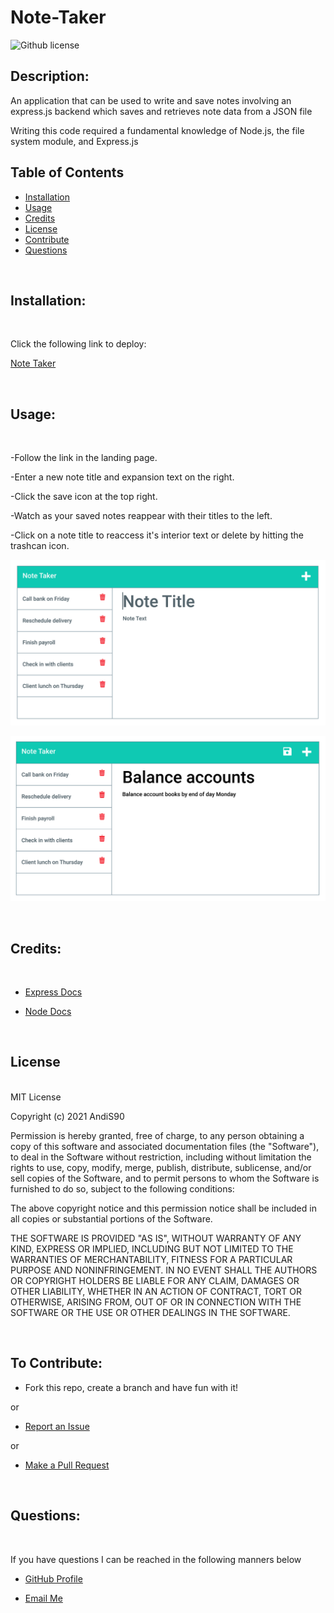 # Note-Taker

  
  ![Github license](https://img.shields.io/badge/License-MIT-blue.svg)
  
 
  ## Description:

An application that can be used to write and save notes involving an express.js backend which saves and retrieves note data from a JSON file

Writing this code required a fundamental knowledge of Node.js, the file system module, and Express.js



## Table of Contents
  
  - [Installation](#installation) <br>
  - [Usage](#usage) <br>
  - [Credits](#credits) <br>
  - [License](#license) <br>
  - [Contribute](#contributions) <br>
  - [Questions](#questions) <br>
 
  <br>
  
  ## <span id="installation"> Installation: </span>
  <br>

   Click the following link to deploy:
   
   [Note Taker](https://guarded-waters-82085-d91eb90409a9.herokuapp.com/)

  <br>
  
  ## <span id="usage"> Usage: </span>
  <br>
  
  -Follow the link in the landing page. 
  
  -Enter a new note title and expansion text on the right.
  
  -Click the save icon at the top right.
  
  -Watch as your saved notes reappear with their titles to the left.
  
  -Click on a note title to reaccess it's interior text or delete by hitting the trashcan icon.
  
  
![Existing notes are listed in the left-hand column with empty fields on the right-hand side for the new note’s title and text.](./Assets/11-express-homework-demo-01.png)

![Note titled “Balance accounts” reads, “Balance account books by end of day Monday,” with other notes listed on the left.](./Assets/11-express-homework-demo-02.png)

  <br>  
  
  ## <span id="credits"> Credits: <span>
  
  <br>
  
  - [Express Docs](https://expressjs.com/en/guide/routing.html)

  - [Node Docs](https://nodejs.org/en/docs/)

  
  <br>
  
  ## <span id="license"> License </span>

<br>
MIT License

Copyright (c) 2021 AndiS90

Permission is hereby granted, free of charge, to any person obtaining a copy
of this software and associated documentation files (the "Software"), to deal
in the Software without restriction, including without limitation the rights
to use, copy, modify, merge, publish, distribute, sublicense, and/or sell
copies of the Software, and to permit persons to whom the Software is
furnished to do so, subject to the following conditions:

The above copyright notice and this permission notice shall be included in all
copies or substantial portions of the Software.

THE SOFTWARE IS PROVIDED "AS IS", WITHOUT WARRANTY OF ANY KIND, EXPRESS OR
IMPLIED, INCLUDING BUT NOT LIMITED TO THE WARRANTIES OF MERCHANTABILITY,
FITNESS FOR A PARTICULAR PURPOSE AND NONINFRINGEMENT. IN NO EVENT SHALL THE
AUTHORS OR COPYRIGHT HOLDERS BE LIABLE FOR ANY CLAIM, DAMAGES OR OTHER
LIABILITY, WHETHER IN AN ACTION OF CONTRACT, TORT OR OTHERWISE, ARISING FROM,
OUT OF OR IN CONNECTION WITH THE SOFTWARE OR THE USE OR OTHER DEALINGS IN THE
SOFTWARE. 
  
  <br>
  
  ## <span id="contributions"> To Contribute: </span>
 

  - Fork this repo, create a branch and have fun with it!

  or

  - [Report an Issue](https://github.com/AndiS90/README-Generator/issues)

  or

  - [Make a Pull Request](https://github.com/AndiS90/README-Generator/pulls)
  
  <br>
  
 
  
  ## <span id="questions"> Questions: </span>
  
  <br>

  If you have questions I can be reached in the following manners below
  
  - [GitHub Profile](https://github.com/AndiS90)
  
  
  - [Email Me](andrea.strickland1990@gmail.com)
  
  <br>
